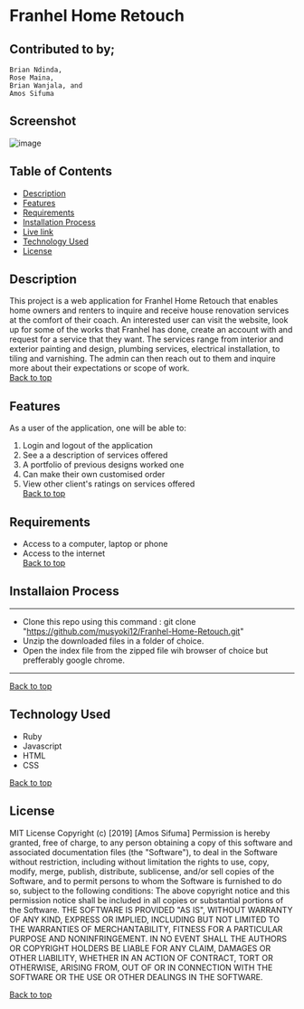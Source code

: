 # Franhel Home Retouch

## Contributed to by;
    Brian Ndinda, 
    Rose Maina, 
    Brian Wanjala, and
    Amos Sifuma

## Screenshot
![image](./insert_path.png)

 ## Table of Contents
 - [Description](#description) 
 - [Features](#features)
 - [Requirements](#requirements)
 - [Installation Process](#installation-process)
 - [Live link](live-link)
 - [Technology Used](#technology-used)
 - [License](#license)

 ## Description
 This project is a web application for Franhel Home Retouch that enables home owners and renters to inquire and receive house renovation services at the comfort of their coach. An interested user can visit the website, look up for some of the works that Franhel has done, create an account with and request for a service that they want. The services range from interior and exterior painting and design, plumbing services, electrical installation, to tiling and varnishing. The admin can then reach out to them and inquire more about their expectations or scope of work. <br>
 [Back to top](#franhel-home-retouch)

 ## Features
 As a user of the application, one will be able to:
 1. Login and logout of the application
 2. See a a description of services offered
 3. A portfolio of previous designs worked one
 4. Can make their own customised order
 5. View other client's ratings on services offered <br>
[Back to top](#franhel-home-retouch)


 ## Requirements
 * Access to a computer, laptop or phone 
 * Access to the internet <br>
[Back to top](#franhel-home-retouch)


 ## Installaion Process
 *****
 * Clone this repo using this command : git clone "https://github.com/musyoki12/Franhel-Home-Retouch.git"
 * Unzip the downloaded files in a folder of choice.
 * Open the index file from the zipped file wih browser of choice but prefferably google chrome.
 *****
[Back to top](#franhel-home-retouch)
 
 ## Technology Used
 * Ruby
 * Javascript
 * HTML
 * CSS
 
[Back to top](#franhel-home-retouch)

## License
MIT License
Copyright (c) [2019] [Amos Sifuma]
Permission is hereby granted, free of charge, to any person obtaining a copy
of this software and associated documentation files (the "Software"), to deal
in the Software without restriction, including without limitation the rights
to use, copy, modify, merge, publish, distribute, sublicense, and/or sell
copies of the Software, and to permit persons to whom the Software is
furnished to do so, subject to the following conditions:
The above copyright notice and this permission notice shall be included in all
copies or substantial portions of the Software.
THE SOFTWARE IS PROVIDED "AS IS", WITHOUT WARRANTY OF ANY KIND, EXPRESS OR
IMPLIED, INCLUDING BUT NOT LIMITED TO THE WARRANTIES OF MERCHANTABILITY,
FITNESS FOR A PARTICULAR PURPOSE AND NONINFRINGEMENT. IN NO EVENT SHALL THE
AUTHORS OR COPYRIGHT HOLDERS BE LIABLE FOR ANY CLAIM, DAMAGES OR OTHER
LIABILITY, WHETHER IN AN ACTION OF CONTRACT, TORT OR OTHERWISE, ARISING FROM,
OUT OF OR IN CONNECTION WITH THE SOFTWARE OR THE USE OR OTHER DEALINGS IN THE
SOFTWARE.


[Back to top](#franhel-home-retouch)

